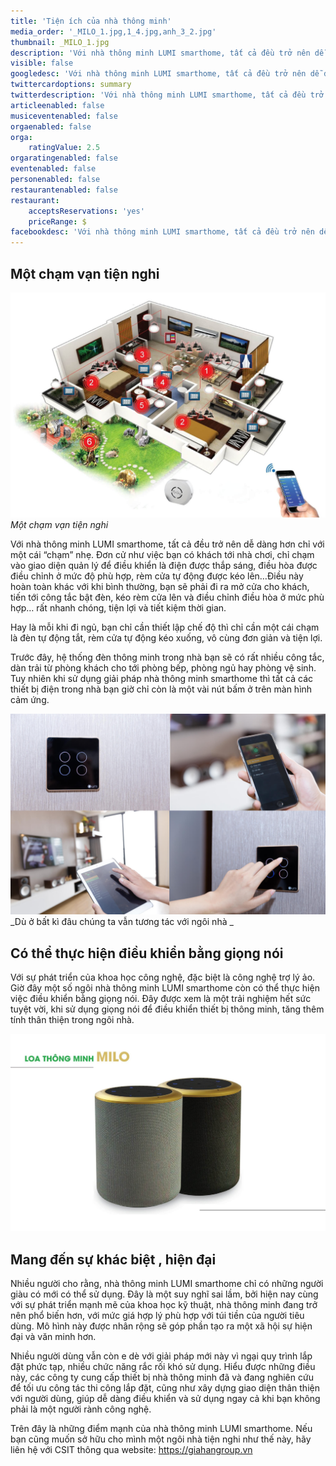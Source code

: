 ```yaml
---
title: 'Tiện ích của nhà thông minh'
media_order: '_MILO_1.jpg,1_4.jpg,anh_3_2.jpg'
thumbnail: _MILO_1.jpg
description: 'Với nhà thông minh LUMI smarthome, tất cả đều trở nên dễ dàng hơn chỉ với một cái “chạm” nhẹ. Đơn cử như việc bạn có khách tới nhà chơi, chỉ chạm vào giao diện quản lý để điều khiển là điện được thắp sáng, điều hòa được điều chỉnh ở mức độ phù hợp, rèm cửa tự động được kéo lên…Điều này hoàn toàn khác với khi bình thường, bạn sẽ phải đi ra mở cửa cho khách, tiến tới công tắc bật đèn, kéo rèm cửa lên và điều chỉnh điều hòa ở mức phù hợp… rất nhanh chóng, tiện lợi và tiết kiệm thời gian.'
visible: false
googledesc: 'Với nhà thông minh LUMI smarthome, tất cả đều trở nên dễ dàng hơn chỉ với một cái “chạm” nhẹ. Đơn cử như việc bạn có khách tới nhà chơi, chỉ chạm vào giao diện quản lý để điều khiển là điện được thắp sáng, điều hòa được điều chỉnh ở mức độ phù hợp, rèm cửa tự động được kéo lên…Điều này hoàn toàn khác với khi bình thường, bạn sẽ phải đi ra mở cửa cho khách, tiến tới công tắc bật đèn, kéo rèm cửa lên và điều chỉnh điều hòa ở mức phù hợp… rất nhanh chóng, tiện lợi và tiết kiệm thời gian.'
twittercardoptions: summary
twitterdescription: 'Với nhà thông minh LUMI smarthome, tất cả đều trở nên dễ dàng hơn chỉ với một cái “chạm” nhẹ. Đơn cử như việc bạn có khách tới nhà chơi, chỉ chạm vào giao diện quản lý để điều khiển là điện được thắp sáng, điều hòa được điều chỉnh ở mức độ phù hợp, rèm cửa tự động được kéo lên…Điều này hoàn toàn khác với khi bình thường, bạn sẽ phải đi ra mở cửa cho khách, tiến tới công tắc bật đèn, kéo rèm cửa lên và điều chỉnh điều hòa ở mức phù hợp… rất nhanh chóng, tiện lợi và tiết kiệm thời gian.'
articleenabled: false
musiceventenabled: false
orgaenabled: false
orga:
    ratingValue: 2.5
orgaratingenabled: false
eventenabled: false
personenabled: false
restaurantenabled: false
restaurant:
    acceptsReservations: 'yes'
    priceRange: $
facebookdesc: 'Với nhà thông minh LUMI smarthome, tất cả đều trở nên dễ dàng hơn chỉ với một cái “chạm” nhẹ. Đơn cử như việc bạn có khách tới nhà chơi, chỉ chạm vào giao diện quản lý để điều khiển là điện được thắp sáng, điều hòa được điều chỉnh ở mức độ phù hợp, rèm cửa tự động được kéo lên…Điều này hoàn toàn khác với khi bình thường, bạn sẽ phải đi ra mở cửa cho khách, tiến tới công tắc bật đèn, kéo rèm cửa lên và điều chỉnh điều hòa ở mức phù hợp… rất nhanh chóng, tiện lợi và tiết kiệm thời gian.'
---
```


## Một chạm vạn tiện nghi

![Một chạm vạn tiện nghi](1_4.jpg)
_Một chạm vạn tiện nghi_

Với nhà thông minh LUMI smarthome, tất cả đều trở nên dễ dàng hơn chỉ với một cái “chạm” nhẹ. Đơn cử như việc bạn có khách tới nhà chơi, chỉ chạm vào giao diện quản lý để điều khiển là điện được thắp sáng, điều hòa được điều chỉnh ở mức độ phù hợp, rèm cửa tự động được kéo lên…Điều này hoàn toàn khác với khi bình thường, bạn sẽ phải đi ra mở cửa cho khách, tiến tới công tắc bật đèn, kéo rèm cửa lên và điều chỉnh điều hòa ở mức phù hợp… rất nhanh chóng, tiện lợi và tiết kiệm thời gian.

Hay là mỗi khi đi ngủ, bạn chỉ cần thiết lập chế độ thì chỉ cần một cái chạm là đèn tự động tắt, rèm cửa tự động kéo xuống, vô cùng đơn giản và tiện lợi.

Trước đây, hệ thống đèn thông minh trong nhà bạn sẽ có rất nhiều công tắc, dàn trải từ phòng khách cho tới phòng bếp, phòng ngủ hay phòng vệ sinh. Tuy nhiên khi sử dụng giải pháp nhà thông minh smarthome thì tất cả các thiết bị điện trong nhà bạn giờ chỉ còn là một vài nút bấm ở trên màn hình cảm ứng.

![dù ở bất kì đâu chúng ta vẫn tương tác với ngôi nhà ](anh_3_2.jpg)
_Dù ở bất kì đâu chúng ta vẫn tương tác với ngôi nhà _

## Có thể thực hiện điều khiển bằng giọng nói

Với sự phát triển của khoa học công nghệ, đặc biệt là công nghệ trợ lý ảo. Giờ đây một số ngôi nhà thông minh LUMI smarthome còn có thể thực hiện việc điều khiển bằng giọng nói. Đây được xem là một trải nghiệm hết sức tuyệt vời, khi sử dụng giọng nói để điều khiển thiết bị thông minh, tăng thêm tính thân thiện trong ngôi nhà.

![Loa MILO - điều khiển bằng giọng nói](_MILO_1.jpg)

## Mang đến sự khác biệt , hiện  đại

Nhiều người cho rằng, nhà thông minh LUMI smarthome chỉ có những người giàu có mới có thể sử dụng. Đây là một suy nghĩ sai lầm, bởi hiện nay cùng với sự phát triển mạnh mẽ của khoa học kỹ thuật, nhà thông minh đang trở nên phổ biến hơn, với mức giá hợp lý phù hợp với túi tiền của người tiêu dùng. Mô hình này được nhân rộng sẽ góp phần tạo ra một xã hội sự hiện đại và văn minh hơn.

Nhiều người dùng vẫn còn e dè với giải pháp mới này vì ngại quy trình lắp đặt phức tạp, nhiều chức năng rắc rối khó sử dụng. Hiểu được những điều này, các công ty cung cấp thiết bị nhà thông minh đã và đang nghiên cứu để tối ưu công tác thi công lắp đặt, cũng như xây dựng giao diện thân thiện với người dùng, giúp dễ dàng điều khiển và sử dụng ngay cả khi bạn không phải là một người rành công nghệ.

Trên đây là những điểm mạnh của nhà thông minh LUMI  smarthome. Nếu bạn cũng muốn sở hữu cho mình một ngôi nhà tiện nghi như thế này,  hãy liên hệ với CSIT thông qua website: https://giahangroup.vn  
